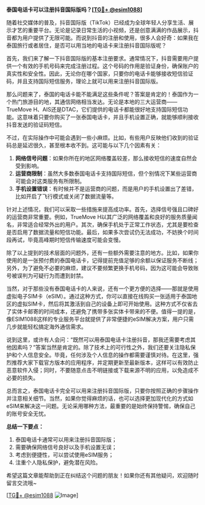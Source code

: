 **泰国电话卡可以注册抖音国际版吗？[[TG💪+ @esim1088](https://t.me/s/esim1088)]**

随着社交媒体的普及，抖音国际版（TikTok）已经成为全球年轻人分享生活、展示才艺的重要平台。无论是记录日常生活的小视频，还是创意满满的作品展示，抖音都为用户提供了无限可能。而说到抖音的注册和使用，很多人会好奇：如果我在泰国旅行或者居住，是否可以用当地的电话卡来注册抖音国际版呢？

首先，我们来了解一下抖音国际版的基本注册要求。通常情况下，抖音需要用户提供一个有效的手机号码来完成注册过程。这个号码的作用是验证身份，确保账户的真实性和安全性。因此，无论你在哪个国家，只要你的电话卡能够接收短信验证码，并且支持国际短信服务，理论上就可以用来注册抖音国际版。

那么问题来了，泰国的电话卡能不能满足这些条件呢？答案是肯定的！泰国作为一个热门旅游目的地，其通信网络相当发达。无论是本地的三大运营商——TrueMove H、AIS还是DTAC，它们提供的电话卡都能很好地支持国际短信功能。这意味着只要你购买了一张泰国电话卡，并且手机设置正确，就能够顺利接收抖音发送的验证码短信。

不过，在实际操作中可能会遇到一些小麻烦。比如，有些用户反映他们收到的验证码总是延迟很久，甚至根本收不到。这可能与以下几个因素有关：

1. **网络信号问题**：如果你所在的地区网络覆盖较差，那么接收短信的速度自然会受到影响。
2. **运营商限制**：虽然大多数泰国电话卡支持国际短信，但个别情况下某些运营商可能会对这类服务有所限制。
3. **手机设置错误**：有时候并不是运营商的问题，而是用户的手机设置出了差错，比如开启了飞行模式或关闭了数据流量等。

针对上述情况，我们可以采取一些措施来提高成功率。首先，选择信号强且口碑好的运营商非常重要。例如，TrueMove H以其广泛的网络覆盖和良好的服务质量闻名，非常适合经常外出的用户。其次，确保手机处于正常工作状态，尤其是要检查是否启用了数据流量和短信功能。最后，如果多次尝试仍无法成功，不妨换个时间段再试，毕竟高峰期时短信传输速度可能会变慢。

除了以上提到的技术层面的问题外，还有一些额外需要注意的地方。比如，如果你使用的是一张预付费的泰国电话卡，记得提前充值足够的余额以保证服务不断线；另外，为了避免不必要的麻烦，建议不要频繁更换手机号码，因为这可能会导致账号被误判为可疑行为而遭到封禁。

当然，对于那些没有泰国电话卡的人来说，还有一个更方便的选择——那就是使用虚拟电子SIM卡（eSIM）。通过这种方式，你可以直接在线购买一张适用于泰国地区的虚拟SIM卡，然后将其激活到自己的设备上即可开始使用。这种方式不仅省去了实体卡邮寄的时间成本，还避免了携带多张实体卡带来的不便。值得一提的是，像ESIM1088这样的专业服务平台就提供了非常便捷的eSIM解决方案，用户只需几步就能轻松搞定海外通信需求。

说到这里，或许有人会问：“既然可以用泰国电话卡注册抖音，那我还需要考虑其他因素吗？”答案当然是肯定的。除了技术上的可行性之外，我们还要关注隐私保护和个人信息安全。毕竟，任何涉及个人信息的操作都需要谨慎对待。在这里，强烈推荐大家下载官方版本的应用程序，并定期更新至最新版本，这样可以有效防止恶意软件入侵；同时，不要随意点击不明链接或下载来源不明的应用，以免造成不必要的损失。

总而言之，泰国电话卡完全可以用来注册抖音国际版，只要你按照正确的步骤操作并注意相关细节。当然，如果你觉得麻烦的话，也可以选择更加现代化的方式如eSIM来解决这一问题。无论采用哪种方法，最重要的是始终保持警惕，确保自己的账号安全无忧。

**总结一下要点：**
1. 泰国电话卡通常可以用来注册抖音国际版；
2. 需要确保网络信号良好以及手机设置无误；
3. 考虑到便捷性，可以尝试使用eSIM服务；
4. 注重个人隐私保护，避免潜在风险。

希望这篇文章能帮助到正在纠结这个问题的朋友！如果你还有其他疑问，欢迎随时留言交流哦~

[[TG💪+ @esim1088](https://t.me/s/esim1088) ![Image](https://i.postimg.cc/4NQfJmqS/Snipaste-2025-05-13-00-14-12.png)]